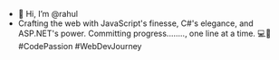 - 👋 Hi, I’m @rahul
- Crafting the web with JavaScript's finesse, C#'s elegance, and ASP.NET's power.
  Committing progress........, one line at a time.
  💻🚀 #CodePassion #WebDevJourney


<!---
zenoxrahul/zenoxrahul is a ✨ special ✨ repository because its `README.md` (this file) appears on your GitHub profile.
You can click the Preview link to take a look at your changes.
--->
